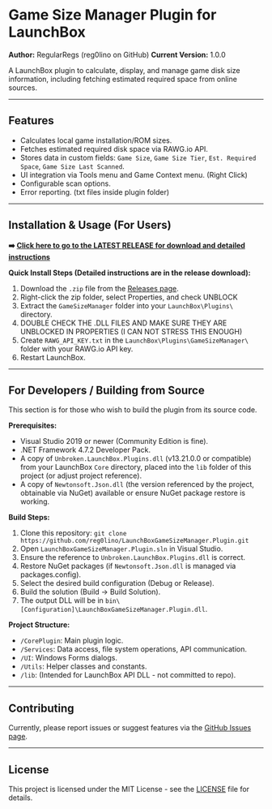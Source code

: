 # Game Size Manager Plugin for LaunchBox

**Author:** RegularRegs (reg0lino on GitHub)
**Current Version:** 1.0.0 

A LaunchBox plugin to calculate, display, and manage game disk size information, including fetching estimated required space from online sources.

---

## Features

*   Calculates local game installation/ROM sizes.
*   Fetches estimated required disk space via RAWG.io API.
*   Stores data in custom fields: `Game Size`, `Game Size Tier`, `Est. Required Space`, `Game Size Last Scanned`.
*   UI integration via Tools menu and Game Context menu. (Right Click)
*   Configurable scan options.
*   Error reporting. (txt files inside plugin folder)

---

## Installation & Usage (For Users)

**➡️ [Click here to go to the LATEST RELEASE for download and detailed instructions](https://github.com/reg0lino/LaunchBoxGameSizeManager.Plugin/releases)**


**Quick Install Steps (Detailed instructions are in the release download):**
1. Download the `.zip` file from the [Releases page](https://github.com/reg0lino/LaunchBoxGameSizeManager.Plugin/releases).
2. Right-click the zip folder, select Properties, and check UNBLOCK
3. Extract the `GameSizeManager` folder into your `LaunchBox\Plugins\` directory.
4. DOUBLE CHECK THE .DLL FILES AND MAKE SURE THEY ARE UNBLOCKED IN PROPERTIES (I CAN NOT STRESS THIS ENOUGH)
5. Create `RAWG_API_KEY.txt` in the `LaunchBox\Plugins\GameSizeManager\` folder with your RAWG.io API key.
6. Restart LaunchBox.

---

## For Developers / Building from Source

This section is for those who wish to build the plugin from its source code.

**Prerequisites:**
*   Visual Studio 2019 or newer (Community Edition is fine).
*   .NET Framework 4.7.2 Developer Pack.
*   A copy of `Unbroken.LaunchBox.Plugins.dll` (v13.21.0.0 or compatible) from your LaunchBox `Core` directory, placed into the `lib` folder of this project (or adjust project reference).
*   A copy of `Newtonsoft.Json.dll` (the version referenced by the project, obtainable via NuGet) available or ensure NuGet package restore is working.

**Build Steps:**
1. Clone this repository: `git clone https://github.com/reg0lino/LaunchBoxGameSizeManager.Plugin.git`
2. Open `LaunchBoxGameSizeManager.Plugin.sln` in Visual Studio.
3. Ensure the reference to `Unbroken.LaunchBox.Plugins.dll` is correct.
4. Restore NuGet packages (if `Newtonsoft.Json.dll` is managed via packages.config).
5. Select the desired build configuration (Debug or Release).
6. Build the solution (Build -> Build Solution).
7. The output DLL will be in `bin\[Configuration]\LaunchBoxGameSizeManager.Plugin.dll`.

**Project Structure:**
*   `/CorePlugin`: Main plugin logic.
*   `/Services`: Data access, file system operations, API communication.
*   `/UI`: Windows Forms dialogs.
*   `/Utils`: Helper classes and constants.
*   `/lib`: (Intended for LaunchBox API DLL - not committed to repo).

---

## Contributing

Currently, please report issues or suggest features via the [GitHub Issues page](https://github.com/reg0lino/LaunchBoxGameSizeManager.Plugin/issues).

---

## License

This project is licensed under the MIT License - see the [LICENSE](LICENSE) file for details.
